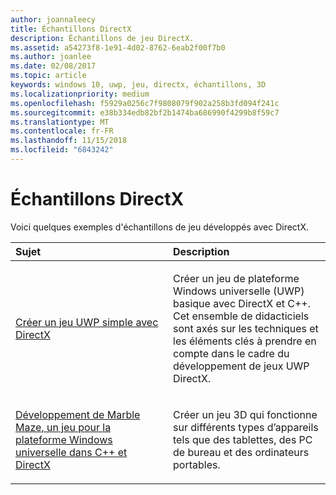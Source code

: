 ```yaml
---
author: joannaleecy
title: Échantillons DirectX
description: Échantillons de jeu DirectX.
ms.assetid: a54273f8-1e91-4d02-8762-6eab2f00f7b0
ms.author: joanlee
ms.date: 02/08/2017
ms.topic: article
keywords: windows 10, uwp, jeu, directx, échantillons, 3D
ms.localizationpriority: medium
ms.openlocfilehash: f5929a0256c7f9808079f902a258b3fd094f241c
ms.sourcegitcommit: e38b334edb82bf2b1474ba686990f4299b8f59c7
ms.translationtype: MT
ms.contentlocale: fr-FR
ms.lasthandoff: 11/15/2018
ms.locfileid: "6843242"
---
```

# <a name="directx-samples"></a>Échantillons DirectX

Voici quelques exemples d'échantillons de jeu développés avec DirectX.

<table>
<colgroup>
<col width="50%" />
<col width="50%" />
</colgroup>
<thead>
<tr class="header">
<th align="left">Sujet</th>
<th align="left">Description</th>
</tr>
</thead>
<tbody>
<tr class="odd">
<td align="left"><p><a href="tutorial--create-your-first-uwp-directx-game.md">Créer un jeu UWP simple avec DirectX</a></p></td>
<td align="left"><p>Créer un jeu de plateforme Windows universelle (UWP) basique avec DirectX et C++. Cet ensemble de didacticiels sont axés sur les techniques et les éléments clés à prendre en compte dans le cadre du développement de jeux UWP DirectX.</p></td>
</tr>
<tr class="even">
<td align="left"><p><a href="developing-marble-maze-a-windows-store-game-in-cpp-and-directx.md">Développement de Marble Maze, un jeu pour la plateforme Windows universelle dans C++ et DirectX</a></p></td>
<td align="left"><p>Créer un jeu 3D qui fonctionne sur différents types d’appareils tels que des tablettes, des PC de bureau et des ordinateurs portables.</p></td>
</tr>
</tbody>
</table>
